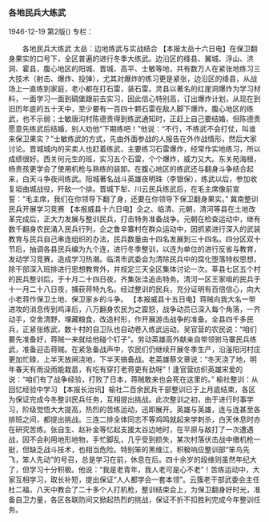### 各地民兵大练武

1946-12-19
第2版()
专栏：

　　各地民兵大练武
        太岳：边地练武与实战结合
    【本报太岳十六日电】在保卫翻身果实的口号下，全区普遍的进行冬季大练武。边沿区的绛县、翼城、浮山、洪洞、霍县，腹心地区的阳城、晋城、高平、士敏等地，共有数万人在紧张地练习三大技术（射击、爆炸、投弹），尤其对爆炸的练习更是紧张，边沿区的绛县，从战场上一直练到家庭，老小都在打石雷，装石雷。灵县以著名的红崖洞爆炸为学习材料，一面学习一面到碉堡跟前去实习，因此信心特别高，订出爆炸计划，从现在到旧历年底的五十天中，至少要有一百四十颗石雷在敌人脚下爆炸。腹心地区的练武，也不示弱；士敏唐沟村陈德贵得到练武通知时，正赶上自己要结婚，但陈德贵愿意先练武后结婚，别人劝他“下期练吧！”他说：“不行，不练武不会打仗，叫谁来保卫果实？”士敏练武的方式，先由外面参战的人报告在外作战情形，然后大家讨论。晋城城内的买卖人也赶着练武，主要练习石雷爆炸，经常作实地练习，所以成绩很好。西关何元生的班，实习五个石雷，个个爆炸，威力又大。东关苑海根，杨贵孩更学会了使用机枪与熟练的装卸。在腹心地区的练武还与翻身斗争结合起来，白天斗争夜间练武。阳城著名战斗英雄夜明珠（李银保），练武以后，参加收复垣曲城战役，歼敌一个排。晋城下犁、川云民兵练武后，在毛主席像前宣誓：“毛主席，我们在你领导下翻了身，还要在你领导下保卫翻身果实。”
            冀南整训民兵开展学习竞赛
    【本报威县十六日电】企之、临清、元朝，清河等县在土地改革完成后，正大力发展与整训民兵，打击特务准备战争。元朝在检查运动中，继有数千翻身农民涌入民兵行列，企之鲁辛寨村在群众运动中，因抓紧进行深入的武装教育与民兵自己串连组织的办法，民兵数量由十四名发展到三十四名。四分区双十节后，抽调各县民兵编为九个连，进行冬季整训，以连为单位的进行反省与教育，发动学习竞赛，造成学习热潮。临清市武委会为清除民兵中的腐化堕落特权思想，除干部深入班排进行思想教育外，并规定三天全区集体讨论一次。莘县七区五个村的民兵整训后，于十月二十四日夜，齐集张洼追击特务。清河一区王家咀的民兵于十一月二十八日夜，捕获蒋特九名。经过整训的民兵，充分证明有百倍信心，向大小老蒋作保卫土地、保卫家乡的斗争。
    【本报威县十五日电】蒋贼向我大名一带进攻的消息传到鸡泽后，八万翻身农民为之震怒，战争动员已深入每个角落，一齐动手，空舍清野，埋藏粮食，改造村形，作开展游击战争的准备。全县四千多民兵，正紧张练武，数十村的自卫队也自动卷入练武运动。吴官营的农民说：“咱们要先准备好，蒋贼一来就给他碰个钉子”。劳动英雄高外献亲自带领驸马寨民兵练武，准备迎击蒋贼。在紧急备战声中，农民们仍继续开展冬季生产，沿滏阳河村庄更加忙碌，上半天放闸浇地，下半天搞备战。老英雄蔡文章说：“冬天浇了地，明年春天有雨没雨能栽苗，有吃有穿打老蒋更有劲呀”！逢官营纺织英雄宋爱的说：“咱们有了战争经验，打败了日本，蒋贼敢来也会死在这里的。”
            榆社整训：从回忆经验中学习
    【本报长治讯】榆社二百余民兵干部整训已于上月底结束，各区为保证完成今冬整训民兵任务，互相提出挑战。此次整训之初，由于进行时事学习，阶级觉悟大大提高，热烈的苦练运动，迅即展开。英雄与英雄，连与连甚至各排班之间，都提出挑战。三连二排全体同志不等鸡鸣就起来学刺杀，白天休息时亦在研究苦练。张自生、赵补金等忆起支援太谷边地时，在平原与敌打了一次遭遇战，因不会利用地形地物，手忙脚乱，几乎受到损失，某次村落伏击战中缴机枪一挺，但缺乏战斗技术，也相当危险。特别笨的黑维江，积极响应整训部“笨鸟先飞，笨人先动”的号召，总是学习在前，休息在后。四十余岁的段维则虽然年纪大了，但学习十分积极。他说：“我是老青年，我人老可是心不老”！苦练运动中，大家互相学习，取长补短，提出保证“人人都学会一套本领”。云簇老干部武委会主任杜二福，八天中教会了二十多个人打机枪，整训结束会上，为保卫翻身好时光，准备自卫力量，各区各联防间又掀起热烈的挑战，保证不折不扣胜利完成今年整训任务。
